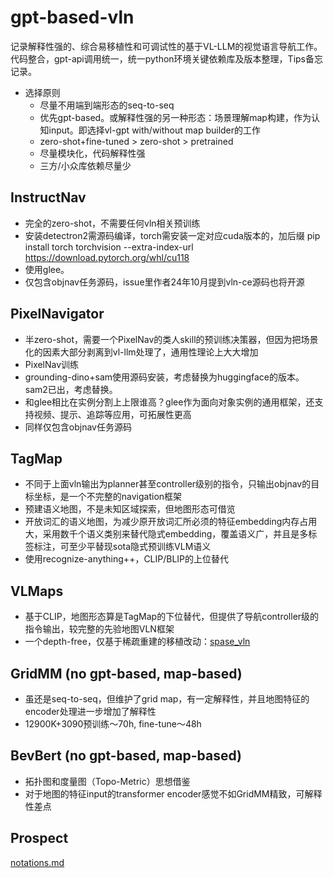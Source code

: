 # gpt-based-vln
记录解释性强的、综合易移植性和可调试性的基于VL-LLM的视觉语言导航工作。
代码整合，gpt-api调用统一，统一python环境关键依赖库及版本整理，Tips备忘记录。

- 选择原则
  - 尽量不用端到端形态的seq-to-seq
  - 优先gpt-based。或解释性强的另一种形态：场景理解map构建，作为认知input。即选择vl-gpt with/without map builder的工作
  - zero-shot+fine-tuned > zero-shot > pretrained
  - 尽量模块化，代码解释性强
  - 三方/小众库依赖尽量少

## InstructNav

- 完全的zero-shot，不需要任何vln相关预训练
- 安装detectron2需源码编译，torch需安装一定对应cuda版本的，加后缀 pip install torch torchvision --extra-index-url https://download.pytorch.org/whl/cu118
- 使用glee。
- 仅包含objnav任务源码，issue里作者24年10月提到vln-ce源码也将开源

## PixelNavigator

- 半zero-shot，需要一个PixelNav的类人skill的预训练决策器，但因为把场景化的因素大部分剥离到vl-llm处理了，通用性理论上大大增加
- PixelNav训练
- grounding-dino+sam使用源码安装，考虑替换为huggingface的版本。sam2已出，考虑替换。
- 和glee相比在实例分割上上限谁高？glee作为面向对象实例的通用框架，还支持视频、提示、追踪等应用，可拓展性更高
- 同样仅包含objnav任务源码

## TagMap

- 不同于上面vln输出为planner甚至controller级别的指令，只输出objnav的目标坐标，是一个不完整的navigation框架
- 预建语义地图，不是未知区域探索，但地图形态可借览
- 开放词汇的语义地图，为减少原开放词汇所必须的特征embedding内存占用大，采用数千个语义类别来替代隐式embedding，覆盖语义广，并且是多标签标注，可至少平替现sota隐式预训练VLM语义
- 使用recognize-anything++，CLIP/BLIP的上位替代

## VLMaps

- 基于CLIP，地图形态算是TagMap的下位替代，但提供了导航controller级的指令输出，较完整的先验地图VLN框架
- 一个depth-free，仅基于稀疏重建的移植改动：[spase_vln](https://github.com/xyyandhtl/sparse-vln)

## GridMM (no gpt-based, map-based)

- 虽还是seq-to-seq，但维护了grid map，有一定解释性，并且地图特征的encoder处理进一步增加了解释性
- 12900K+3090预训练～70h, fine-tune～48h

## BevBert (no gpt-based, map-based)

- 拓扑图和度量图（Topo-Metric）思想借鉴
- 对于地图的特征input的transformer encoder感觉不如GridMM精致，可解释性差点

## Prospect
[notations.md](overview/notations.md)
